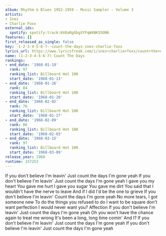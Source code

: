 ```yaml
---
album: Rhythm & Blues 1952-1959 - Music Sampler - Volume 3
artists:
- Inez
- Charlie Foxx
external_ids:
  spotify: spotify:track:6X0aRgGbgXYFqW4NKS5ON6
features: []
first_released_as_single: false
key: -1-2-3-4-5-6-7--count-the-days-inez-charlie-foxx
lyrics_url: https://www.lyricsfreak.com/i/inez+charlie+foxx/count+the+days_20855229.html
name: (1-2-3-4-5-6-7) Count The Days
rankings:
- end_date: '1968-01-19'
  rank: 97
  ranking_list: Billboard Hot 100
  start_date: '1968-01-13'
- end_date: '1968-01-26'
  rank: 84
  ranking_list: Billboard Hot 100
  start_date: '1968-01-20'
- end_date: '1968-02-02'
  rank: 76
  ranking_list: Billboard Hot 100
  start_date: '1968-01-27'
- end_date: '1968-02-09'
  rank: 86
  ranking_list: Billboard Hot 100
  start_date: '1968-02-03'
- end_date: '1968-03-15'
  rank: 97
  ranking_list: Billboard Hot 100
  start_date: '1968-03-09'
release_year: 1968
runtime: 157253
---
```

If you don't believe I'm leavin'
Just count the days I'm gone yeah
If you don't believe I'm leavin'
Just count the days I'm gone yeah
I gave you my heart
You gave me hurt
I gave you sugar
You gave me dirt
You said that I wouldn't have the nerve to leave
And if I did I'd be the one to grieve
If you don't believe I'm leavin'
Count the days I'm gone yeah
No more tears, I got someone new
To do the things you refused to do
I want to be square don't want perfection
I would never want you? Affection
If you don't believe I'm leavin'
Just count the days I'm gone yeah
Oh you won't have the chance again to treat me wrong
It's been a long, long time comin'
And I?
If you don't believe I'm leavin'
Just count the days I'm gone yeah
If you don't believe I'm leavin'
Just count the days I'm gone yeah
